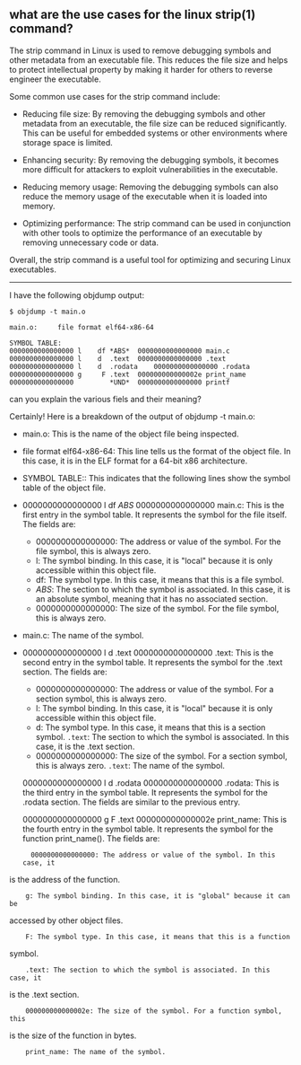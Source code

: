 ## what are the use cases for the linux strip(1) command?

The strip command in Linux is used to remove debugging symbols and other
metadata from an executable file. This reduces the file size and helps to
protect intellectual property by making it harder for others to reverse
engineer the executable.

Some common use cases for the strip command include:

* Reducing file size: By removing the debugging symbols and other metadata
from an executable, the file size can be reduced significantly. This can be
useful for embedded systems or other environments where storage space is
limited.

* Enhancing security: By removing the debugging symbols, it becomes more
difficult for attackers to exploit vulnerabilities in the executable.

* Reducing memory usage: Removing the debugging symbols can also reduce the
memory usage of the executable when it is loaded into memory.

* Optimizing performance: The strip command can be used in conjunction with
other tools to optimize the performance of an executable by removing
unnecessary code or data.

Overall, the strip command is a useful tool for optimizing and securing Linux
executables.

----

I have the following objdump output:

    $ objdump -t main.o

    main.o:     file format elf64-x86-64

    SYMBOL TABLE:
    0000000000000000 l    df *ABS*  0000000000000000 main.c
    0000000000000000 l    d  .text  0000000000000000 .text
    0000000000000000 l    d  .rodata    0000000000000000 .rodata
    0000000000000000 g     F .text  000000000000002e print_name
    0000000000000000         *UND*  0000000000000000 printf

can you explain the various fiels and their meaning?

Certainly! Here is a breakdown of the output of objdump -t main.o:

* main.o: This is the name of the object file being inspected.
* file format elf64-x86-64: This line tells us the format of the object file.
In this case, it is in the ELF format for a 64-bit x86 architecture.
* SYMBOL TABLE:: This indicates that the following lines show the symbol
table of the object file.
* 0000000000000000 l df *ABS* 0000000000000000 main.c: This is the first entry
  in the symbol table. It represents the symbol for the file itself. The fields are:

    * 0000000000000000: The address or value of the symbol. For the file
symbol, this is always zero.
    * l: The symbol binding. In this case, it is "local" because it is only
accessible within this object file.
    * df: The symbol type. In this case, it means that this is a file symbol.
    * *ABS*: The section to which the symbol is associated. In this case, it
is an absolute symbol, meaning that it has no associated section.
    * 0000000000000000: The size of the symbol. For the file symbol, this is
always zero.

* main.c: The name of the symbol.
* 0000000000000000 l d .text 0000000000000000 .text: This is the second entry
in the symbol table. It represents the symbol for the .text section. The fields
are:

    * 0000000000000000: The address or value of the symbol. For a section
symbol, this is always zero.
    * l: The symbol binding. In this case, it is "local" because it is only
accessible within this object file.
    * d: The symbol type. In this case, it means that this is a section
symbol.
    `.text`: The section to which the symbol is associated. In this case, it
is the .text section.
    * 0000000000000000: The size of the symbol. For a section symbol, this is
always zero.
    `.text`: The name of the symbol.

    0000000000000000 l d .rodata 0000000000000000 .rodata: This is the third
entry in the symbol table. It represents the symbol for the .rodata section.
The fields are similar to the previous entry.

    0000000000000000 g F .text 000000000000002e print_name: This is the fourth
entry in the symbol table. It represents the symbol for the function
print_name(). The fields are:

        0000000000000000: The address or value of the symbol. In this case, it
is the address of the function.

        g: The symbol binding. In this case, it is "global" because it can be
accessed by other object files.

        F: The symbol type. In this case, it means that this is a function
symbol.

        .text: The section to which the symbol is associated. In this case, it
is the .text section.

        000000000000002e: The size of the symbol. For a function symbol, this
is the size of the function in bytes.

        print_name: The name of the symbol.


